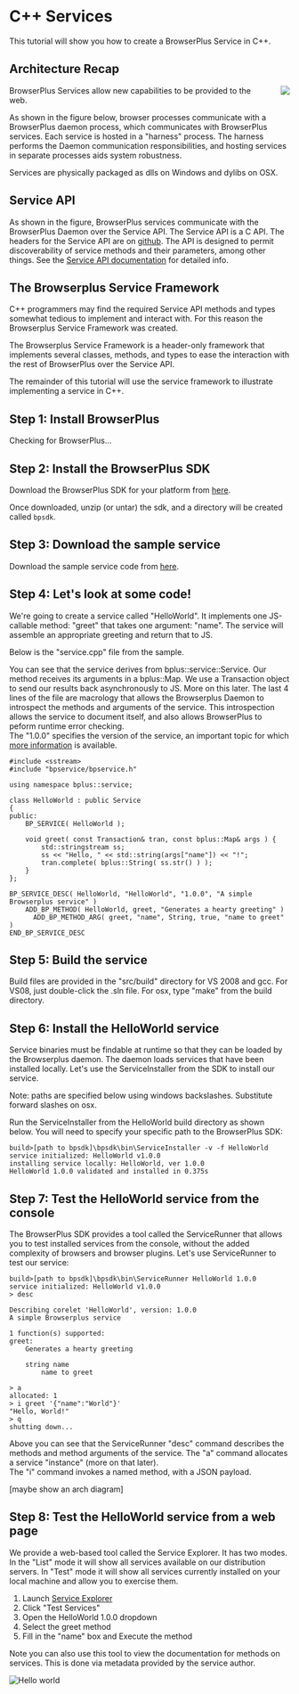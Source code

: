 # C++ Services

This tutorial will show you how to create a BrowserPlus Service
in C++.


## Architecture Recap

<div style="float:right; margin-left:30px;margin-bottom:10px"><img src="/i/server_arch.png"></div>

BrowserPlus Services allow new capabilities to be provided to the
web.  

As shown in the figure below, browser processes communicate
with a BrowserPlus daemon process, which communicates with BrowserPlus
services.  Each service is hosted in a "harness" process.  The harness performs the Daemon communication responsibilities, and hosting services in separate processes aids system robustness.

Services are physically packaged as dlls on Windows and dylibs on OSX.

## Service API

As shown in the figure, BrowserPlus services communicate with the BrowserPlus Daemon over the Service
API.  The Service API is a C API.  The headers for the Service API are on [github](http://github.com/browserplus/platform/tree/master/src/sdk/service_api/api/ServiceAPI/).  The API is designed
to permit discoverability of service methods and their parameters, among other things.  See the [Service API documentation](http://browserplus.github.com/bp-service-api/) for detailed info.


## The Browserplus Service Framework

C++ programmers may find the required Service API methods and
types somewhat tedious to implement and interact with.  For this
reason the Browserplus Service Framework was created.

The Browserplus Service Framework is a header-only framework that
implements several classes, methods, and types to ease the interaction
with the rest of BrowserPlus over the Service API.

The remainder of this tutorial will use the service framework to
illustrate implementing a service in C++.


## Step 1: Install BrowserPlus

<div id="gotbp">Checking for BrowserPlus...</div>
<div id="downloadLink"></div>

## Step 2: Install the BrowserPlus SDK

Download the BrowserPlus SDK for your platform from [here](http://browserplus.yahoo.com/developer/service/sdk/).

Once downloaded, unzip (or untar) the sdk, and a directory will be created called `bpsdk`.

## Step 3: Download the sample service

Download the sample service code from [here](http://github.com/browserplus/bp-tutorial-cpp1/archives/master).

## Step 4: Let's look at some code!

We're going to create a service called "HelloWorld".  It implements one JS-callable method: "greet" that takes one argument: "name".  The service will assemble an appropriate greeting and return that to JS.

Below is the "service.cpp" file from the sample.  

You can see that the service derives from bplus::service::Service.  Our method receives its arguments in a bplus::Map.  We use a Transaction object to send our results back asynchronously to JS.  More on this later.
The last 4 lines of the file are macrology that allows the Browserplus Daemon to introspect the methods and arguments of the service.  This introspection allows the service to document itself, and also allows BrowserPlus to peform runtime error checking.  
The "1.0.0" specifies the version of the service, an important topic for which [more information](/docs/web_dev/JavaScript_API_Overview.html#service_versioning) is available.

~~~
#include <sstream>
#include "bpservice/bpservice.h"

using namespace bplus::service;

class HelloWorld : public Service
{
public:    
    BP_SERVICE( HelloWorld );
    
    void greet( const Transaction& tran, const bplus::Map& args ) {
        std::stringstream ss;
        ss << "Hello, " << std::string(args["name"]) << "!";
        tran.complete( bplus::String( ss.str() ) );
    }
};

BP_SERVICE_DESC( HelloWorld, "HelloWorld", "1.0.0", "A simple Browserplus service" )
    ADD_BP_METHOD( HelloWorld, greet, "Generates a hearty greeting" )
      ADD_BP_METHOD_ARG( greet, "name", String, true, "name to greet" )
END_BP_SERVICE_DESC
~~~

## Step 5: Build the service

Build files are provided in the "src/build" directory for VS 2008 and gcc.
For VS08, just double-click the .sln file.  For osx, type "make" from the build directory.

## Step 6: Install the HelloWorld service

Service binaries must be findable at runtime so that they can be
loaded by the Browserplus daemon.  The daemon loads services that have been
installed locally.  Let's use the ServiceInstaller from the SDK to install our service.

Note: paths are specified below using windows backslashes.  Substitute forward slashes on osx.

Run the ServiceInstaller from the HelloWorld build directory as shown below.  You will
need to specify your specific path to the BrowserPlus SDK:

    build>[path to bpsdk]\bpsdk\bin\ServiceInstaller -v -f HelloWorld
    service initialized: HelloWorld v1.0.0
    installing service locally: HelloWorld, ver 1.0.0
    HelloWorld 1.0.0 validated and installed in 0.375s


## Step 7: Test the HelloWorld service from the console

The BrowserPlus SDK provides a tool called the ServiceRunner that allows you to 
test installed services from the console, without the added complexity of 
browsers and browser plugins.  Let's use ServiceRunner to test our service:

    build>[path to bpsdk]\bpsdk\bin\ServiceRunner HelloWorld 1.0.0
    service initialized: HelloWorld v1.0.0
    > desc

    Describing corelet 'HelloWorld', version: 1.0.0
    A simple Browserplus service

    1 function(s) supported:
    greet:
        Generates a hearty greeting

        string name
            name to greet

    > a
    allocated: 1
    > i greet '{"name":"World"}'
    "Hello, World!"
    > q
    shutting down...

Above you can see that the ServiceRunner "desc" command describes the methods and method arguments of the service.
The "a" command allocates a service "instance" (more on that later).  
The "i" command invokes a named method, with a JSON payload.

[maybe show an arch diagram]


## Step 8: Test the HelloWorld service from a web page

We provide a web-based tool called the Service Explorer.  It has two modes.
In the "List" mode it will show all services available on our
distribution servers.  In "Test" mode it will show all services
currently installed on your local machine and allow you to exercise
them.

1. Launch [Service Explorer](http://browserplus.yahoo.com/developer/explore)
2. Click "Test Services"
3. Open the HelloWorld 1.0.0 dropdown
4. Select the greet method
5. Fill in the "name" box and Execute the method

Note you can also use this tool to view the documentation for methods on services.
This is done via metadata provided by the service author.

 ![Hello world](/i/explorer_hello_world.png)



<script src="http://bp.yahooapis.com/@{bpver}/browserplus-min.js"></script>  
<script>
localPageCB = function () {
  function myInitCB(r) {
	var BP = BrowserPlus;
    var instDiv = document.getElementById("gotbp");
	if (r.success)
	{
      instDiv.innerHTML = "BrowserPlus installed!  Ver. " +
		BP.getPlatformInfo().version;
	}
	else if (r.error === 'bp.notInstalled')
	{
      // render an upsell link for inpage installation
	  while (instDiv.firstChild) instDiv.removeChild(instDiv.firstChild);
	  var lnk = document.createElement("a");
      lnk.onclick = function () {
        BPTool.Installer.show({}, myInitCB);
      }         
	  lnk.innerHTML = "install BrowserPlus now";
	  lnk.href= "#";
      instDiv.appendChild(lnk);
    }
	else if (r.error === 'bp.notInstalled')
	{
      instDiv.innerHTML = "Sorry, your platform isn't yet supported, please " +
		"try again on a <a href='/install'>supported platform</a>."; 
	}
	else
	{
      instDiv.innerHTML =
		"Yikes, BrowserPlus encountered an error (" + r.error + ": " +
		r.verboseError+"), please try restarting your browser, or visit " +
		"the Troubleshooting page of the BrowserPlus Configuration panel for "
		+ "more help in figuring out what went wrong.";
	}
  }

  BrowserPlus.init({}, myInitCB);
};

if (window.attachEvent) {
  window.attachEvent("onload", function(){localPageCB()});
} else {
  localPageCB();
}

</script>